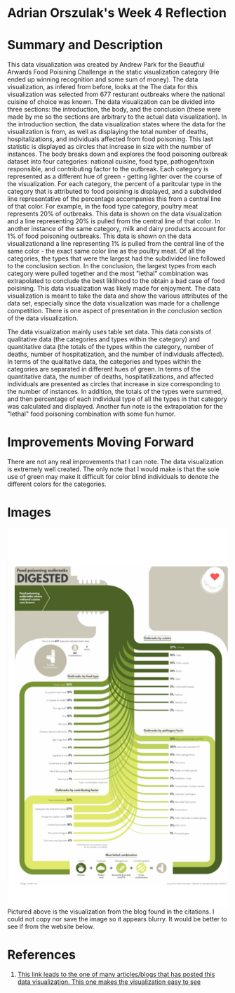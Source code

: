 **Adrian Orszulak's Week 4 Reflection**
===
Summary and Description
===
This data visualization was created by Andrew Park for the Beautfiul Arwards Food Poisining Challenge in the static visualization category (He ended up winning recognition and some sum of money). The data visualization, as infered from before, looks at the The data for this visualization was selected from 677 resturant outbreaks where the national cuisine of choice was known. The data visualization can be divided into three sections: the introduction, the body, and the conclusion (these were made by me so the sections are arbitrary to the actual data visualization). In the introduction section, the data visualization states where the data for the visualization is from, as well as displaying the total number of deaths, hospitalizations, and individuals affected from food poisoning. This last statistic is displayed as circles that increase in size with the number of instances. The body breaks down and explores the food poisoning outbreak dataset into four categories: national cuisine, food type, pathogen/toxin responsible, and contributing factor to the outbreak. Each category is represented as a different hue of green - getting lighter over the course of the visualization. For each category, the percent of a paritcular type in the category that is attributed to food poisining is displayed, and a subdivided line representative of the percentage accompanies this from a central line of that color. For example, in the food type category, poultry meat represents 20% of outbreaks. This data is shown on the data visualization and a line representing 20% is pulled from the central line of that color. In another instance of the same category, milk and dairy products account for 1% of food poisoning outbreaks. This data is shown on the data visualizationand a line representing 1% is pulled from the central line of the same color - the exact same color line as the poultry meat. Of all the categories, the types that were the largest had the subdivided line followed to the conclusion section. In the conclusion, the largest types from each category were pulled together and the most "lethal" combination was extrapolated to conclude the best liklihood to the obtain a bad case of food poisining. This data visualization was likely made for enjoyment. The data visualization is meant to take the data and show the various attributes of the data set, especially since the data visualization was made for a challenge competition. There is one aspect of presentation in the conclusion section of the data visualization.  

The data visualization mainly uses table set data. This data consists of qualitative data (the categories and types within the category) and quantitative data (the totals of the types within the category, number of deaths, number of hospitatization, and the number of individuals affected). In terms of the qualitative data, the categories and types within the categories are separated in different hues of green. In terms of the quantitative data, the number of deaths, hospitatilizations, and affected individuals are presented as circles that increase in size corresponding to the number of instances. In addition, the totals of the types were summed, and then percentage of each individual type of all the types in that category was calculated and displayed. Another fun note is the extrapolation for the "lethal" food poisoning combination with some fun humor.

Improvements Moving Forward
===
There are not any real improvements that I can note. The data visualization is extremely well created. The only note that I would make is that the sole use of green may make it difficult for color blind individuals to denote the different colors for the categories. 

Images
===
![Immersive Image](IMAGE.week4.png)
Pictured above is the visualization from the blog found in the citations. I could not copy nor save the image so it appears blurry. It would be better to see if from the website below.

References
===
1. [This link leads to the one of many articles/blogs that has posted this data visualization. This one makes the visualization easy to see](https://visual.ly/community/Infographics/health/food-poisoning-outbreaks-digested)
